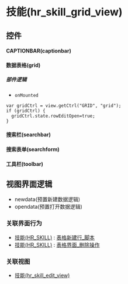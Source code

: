 # 技能(hr_skill_grid_view)  <!-- {docsify-ignore-all} -->



## 控件
#### CAPTIONBAR(captionbar)
#### 数据表格(grid)

##### 部件逻辑
* `onMounted`
```
var gridCtrl = view.getCtrl("GRID", "grid");
if (gridCtrl) {
  gridCtrl.state.rowEditOpen=true;
}
```
#### 搜索栏(searchbar)
#### 搜索表单(searchform)
#### 工具栏(toolbar)

## 视图界面逻辑
  * newdata(预置新建数据逻辑)
  * opendata(预置打开数据逻辑)


### 关联界面行为
  * [技能(HR_SKILL)](module/hr/hr_skill) : [表格新建行_脚本](module/hr/hr_skill#界面行为)
  * [技能(HR_SKILL)](module/hr/hr_skill) : [表格界面_删除操作](module/hr/hr_skill#界面行为)

### 关联视图
  * [技能(hr_skill_edit_view)](app/view/hr_skill_edit_view)

<script>
 const { createApp } = Vue
  createApp({
    data() {
      return {

      }
    }
  }).use(ElementPlus).mount('#app')
</script>